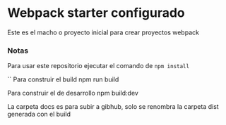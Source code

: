 # Webpack starter configurado

Este es el macho o proyecto inicial para crear proyectos webpack

### Notas
Para usar este repositorio ejecutar el comando de ```npm install```

``
Para construir el build npm run build

Para construir el de desarrollo npm build:dev

La carpeta docs es para subir a gibhub, solo se renombra la carpeta dist generada con el build
